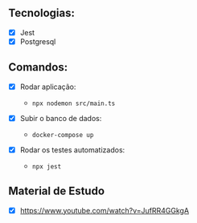 ## Tecnologias:

- [x] Jest
- [x] Postgresql

## Comandos:

- [x] Rodar aplicação:  
  - ```npx nodemon src/main.ts```

- [x] Subir o banco de dados: 
  - ```docker-compose up```

- [x] Rodar os testes automatizados: 
  - ```npx jest```

## Material de Estudo

- [x] https://www.youtube.com/watch?v=JufRR4GGkgA